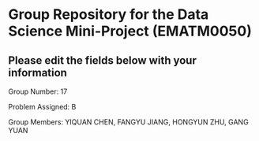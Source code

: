 # Group Repository for the Data Science Mini-Project (EMATM0050)

## Please edit the fields below with your information
Group Number: 17

Problem Assigned: B

Group Members: YIQUAN CHEN, FANGYU JIANG, HONGYUN ZHU, GANG YUAN
